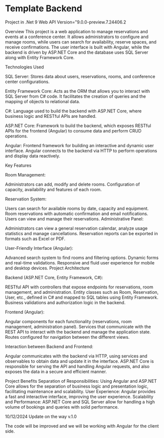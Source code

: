 # Template Backend

Project in .Net 9 Web API Version="9.0.0-preview.7.24406.2

Overview
This project is a web application to manage reservations and events at a conference center. It allows administrators to configure and manage rooms, while users can search for availability, reserve spaces, and receive confirmations. The user interface is built with Angular, while the backend is driven by ASP.NET Core and the database uses SQL Server along with Entity Framework Core.

Technologies Used

SQL Server: Stores data about users, reservations, rooms, and conference center configurations.

Entity Framework Core: Acts as the ORM that allows you to interact with SQL Server from C# code. It facilitates the creation of queries and the mapping of objects to relational data.

C#: Language used to build the backend with ASP.NET Core, where business logic and RESTful APIs are handled.

ASP.NET Core: Framework to build the backend, which exposes RESTful APIs for the frontend (Angular) to consume data and perform CRUD operations.

Angular: Frontend framework for building an interactive and dynamic user interface. Angular connects to the backend via HTTP to perform operations and display data reactively.

Key Features

Room Management:

Administrators can add, modify and delete rooms.
Configuration of capacity, availability and features of each room.

Reservation System:

Users can search for available rooms by date, capacity and equipment.
Room reservations with automatic confirmation and email notifications.
Users can view and manage their reservations.
Administrative Panel:

Administrators can view a general reservation calendar, analyze usage statistics and manage cancellations.
Reservation reports can be exported in formats such as Excel or PDF.

User-Friendly Interface (Angular):

Advanced search system to find rooms and filtering options.
Dynamic forms and real-time validations.
Responsive and fluid user experience for mobile and desktop devices.
Project Architecture

Backend (ASP.NET Core, Entity Framework, C#):

RESTful API with controllers that expose endpoints for reservations, room management, and administration.
Entity classes such as Room, Reservation, User, etc., defined in C# and mapped to SQL tables using Entity Framework.
Business validations and authorization logic in the backend.

Frontend (Angular):

Angular components for each functionality (reservations, room management, administration panel).
Services that communicate with the REST API to interact with the backend and manage the application state.
Routes configured for navigation between the different views.

Interaction between Backend and Frontend:

Angular communicates with the backend via HTTP, using services and observables to obtain data and update it in the interface.
ASP.NET Core is responsible for serving the API and handling Angular requests, and also exposes the data in a secure and efficient manner.

Project Benefits
Separation of Responsibilities: Using Angular and ASP.NET Core allows for the separation of business logic and presentation logic, facilitating maintenance and scalability.
User Experience: Angular provides a fast and interactive interface, improving the user experience.
Scalability and Performance: ASP.NET Core and SQL Server allow for handling a high volume of bookings and queries with solid performance.

10/12/2024 Update on the way v.1.0

The code will be improved and we will be working with Angular for the client side.
